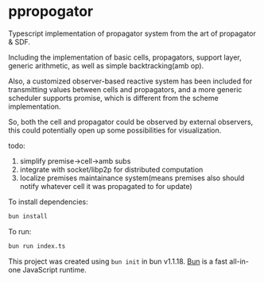 # ppropogator

Typescript implementation of propagator system
from the art of propagator & SDF.

Including the implementation of basic cells, 
propagators, support layer, 
generic arithmetic, as well as
simple backtracking(amb op).

Also, a customized observer-based reactive system has been included for 
transmitting values between cells and propagators, and a more generic scheduler supports promise,
which is different from the scheme implementation.

So, both the cell and propagator could be observed by external observers,
this could potentially open up some possibilities for visualization.


todo:
1. simplify premise->cell->amb subs
2. integrate with socket/libp2p for distributed computation
3. localize premises maintainance system(means premises also should notify whatever 
cell it was propagated to for update)




To install dependencies:

```bash
bun install
```

To run:

```bash
bun run index.ts
```

This project was created using `bun init` in bun v1.1.18. [Bun](https://bun.sh) is a fast all-in-one JavaScript runtime.
